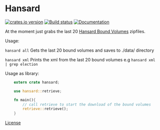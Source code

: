 
Hansard
========

[![crates.io version](https://img.shields.io/crates/v/hansard.svg)](https://crates.io/crates/hansard)
[![Build status](https://travis-ci.org/mount-tech/hansard.svg?branch=master)](https://travis-ci.org/mount-tech/hansard)
[![Documentation](https://docs.rs/hansard/badge.svg)](https://docs.rs/hansard)

At the moment just grabs the last 20 [Hansard Bound Volumes](http://api.data.parliament.uk/resources/files/feed?dataset=14) zipfiles.

Usage:

`hansard all` Gets the last 20 bound volumes and saves to ./data/ directory

`hansard xml` Prints the xml from the last 20 bound volumes e.g `hansard xml | grep election`

Usage as library:
```rust
    extern crate hansard;

    use hansard::retrieve;

    fn main(){
        // call retrieve to start the download of the bound volumes
        retrieve::retrieve();
    }
```

[License](https://github.com/mount-tech/hansard/blob/master/LICENSE.md)
